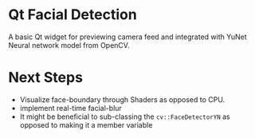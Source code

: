 # Qt Facial Detection
A basic Qt widget for previewing camera feed and integrated with YuNet Neural network model from OpenCV. 

# Next Steps
* Visualize face-boundary through Shaders as opposed to CPU.
* implement real-time facial-blur
* It might be beneficial to sub-classing the `cv::FaceDetectorYN` as opposed to making it a member variable
